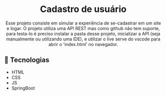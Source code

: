 <h1 align="center">Cadastro de usuário</h1>

<p align="center">
Esse projeto consiste em simular a experiência de se-cadastrar em um site e logar. O projeto utiliza uma API REST mas como github não tem suporte, para testa-lo é preciso instalar a pasta desse projeto, inicializar a API (seja manualmente ou utilizando uma IDE), e utilizar o live serve do vscode para abrir o 'index.html' no navegador.
</p>

## 📱 Tecnologias

- HTML
- CSS
- JS
- SpringBoot

